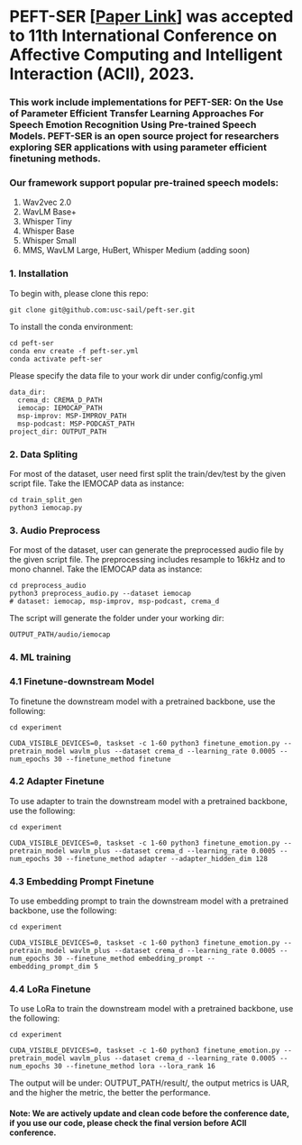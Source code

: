 # PEFT-SER [[Paper Link](https://arxiv.org/abs/2306.05350)] was accepted to 11th International Conference on Affective Computing and Intelligent Interaction (ACII), 2023. 

### This work include implementations for PEFT-SER: On the Use of Parameter Efficient Transfer Learning Approaches For Speech Emotion Recognition Using Pre-trained Speech Models. PEFT-SER is an open source project for researchers exploring SER applications with using parameter efficient finetuning methods.


### Our framework support popular pre-trained speech models:

1. Wav2vec 2.0
2. WavLM Base+
3. Whisper Tiny
4. Whisper Base
5. Whisper Small
6. MMS, WavLM Large, HuBert, Whisper Medium (adding soon)

### 1. Installation
To begin with, please clone this repo:
```
git clone git@github.com:usc-sail/peft-ser.git
```

To install the conda environment:
```
cd peft-ser
conda env create -f peft-ser.yml
conda activate peft-ser
```

Please specify the data file to your work dir under config/config.yml

```
data_dir:
  crema_d: CREMA_D_PATH
  iemocap: IEMOCAP_PATH
  msp-improv: MSP-IMPROV_PATH
  msp-podcast: MSP-PODCAST_PATH
project_dir: OUTPUT_PATH
```


### 2. Data Spliting
For most of the dataset, user need first split the train/dev/test by the given script file. Take the IEMOCAP data as instance:
```
cd train_split_gen
python3 iemocap.py
```

### 3. Audio Preprocess
For most of the dataset, user can generate the preprocessed audio file by the given script file. The preprocessing includes resample to 16kHz and to mono channel. Take the IEMOCAP data as instance:
```
cd preprocess_audio
python3 preprocess_audio.py --dataset iemocap
# dataset: iemocap, msp-improv, msp-podcast, crema_d
```
The script will generate the folder under your working dir:
```
OUTPUT_PATH/audio/iemocap
```

### 4. ML training
### 4.1 Finetune-downstream Model
To finetune the downstream model with a pretrained backbone, use the following:
```
cd experiment

CUDA_VISIBLE_DEVICES=0, taskset -c 1-60 python3 finetune_emotion.py --pretrain_model wavlm_plus --dataset crema_d --learning_rate 0.0005 --num_epochs 30 --finetune_method finetune
```

### 4.2 Adapter Finetune
To use adapter to train the downstream model with a pretrained backbone, use the following:
```
cd experiment

CUDA_VISIBLE_DEVICES=0, taskset -c 1-60 python3 finetune_emotion.py --pretrain_model wavlm_plus --dataset crema_d --learning_rate 0.0005 --num_epochs 30 --finetune_method adapter --adapter_hidden_dim 128
```

### 4.3 Embedding Prompt Finetune
To use embedding prompt to train the downstream model with a pretrained backbone, use the following:
```
cd experiment

CUDA_VISIBLE_DEVICES=0, taskset -c 1-60 python3 finetune_emotion.py --pretrain_model wavlm_plus --dataset crema_d --learning_rate 0.0005 --num_epochs 30 --finetune_method embedding_prompt --embedding_prompt_dim 5
```

### 4.4 LoRa Finetune
To use LoRa to train the downstream model with a pretrained backbone, use the following:
```
cd experiment

CUDA_VISIBLE_DEVICES=0, taskset -c 1-60 python3 finetune_emotion.py --pretrain_model wavlm_plus --dataset crema_d --learning_rate 0.0005 --num_epochs 30 --finetune_method lora --lora_rank 16
```

The output will be under: OUTPUT_PATH/result/, the output metrics is UAR, and the higher the metric, the better the performance.

#### Note: We are actively update and clean code before the conference date, if you use our code, please check the final version before ACII conference.